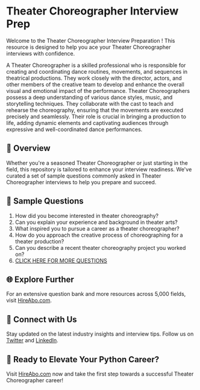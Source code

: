 # Theater Choreographer Interview Prep

Welcome to the Theater Choreographer Interview Preparation ! This resource is designed to help you ace your Theater Choreographer interviews with confidence.

A Theater Choreographer is a skilled professional who is responsible for creating and coordinating dance routines, movements, and sequences in theatrical productions. They work closely with the director, actors, and other members of the creative team to develop and enhance the overall visual and emotional impact of the performance. Theater Choreographers possess a deep understanding of various dance styles, music, and storytelling techniques. They collaborate with the cast to teach and rehearse the choreography, ensuring that the movements are executed precisely and seamlessly. Their role is crucial in bringing a production to life, adding dynamic elements and captivating audiences through expressive and well-coordinated dance performances.

## 🚀 Overview

Whether you're a seasoned Theater Choreographer or just starting in the field, this repository is tailored to enhance your interview readiness. We've curated a set of sample questions commonly asked in Theater Choreographer interviews to help you prepare and succeed.

## 📝 Sample Questions

1. How did you become interested in theater choreography?
2. Can you explain your experience and background in theater arts?
3. What inspired you to pursue a career as a theater choreographer?
4. How do you approach the creative process of choreographing for a theater production?
5. Can you describe a recent theater choreography project you worked on?
6. [CLICK HERE FOR MORE QUESTIONS](https://hireabo.com/job/16_3_32/Theater%20Choreographer)

## 🌐 Explore Further

For an extensive question bank and more resources across 5,000 fields, visit [HireAbo.com](https://www.hireabo.com).

## 📱 Connect with Us

Stay updated on the latest industry insights and interview tips. Follow us on [Twitter](https://twitter.com/hireabo) and [LinkedIn](https://www.linkedin.com/in/hire-abo-3609972a8/).

## 🚀 Ready to Elevate Your Python Career?

Visit [HireAbo.com](https://www.hireabo.com) now and take the first step towards a successful Theater Choreographer career!